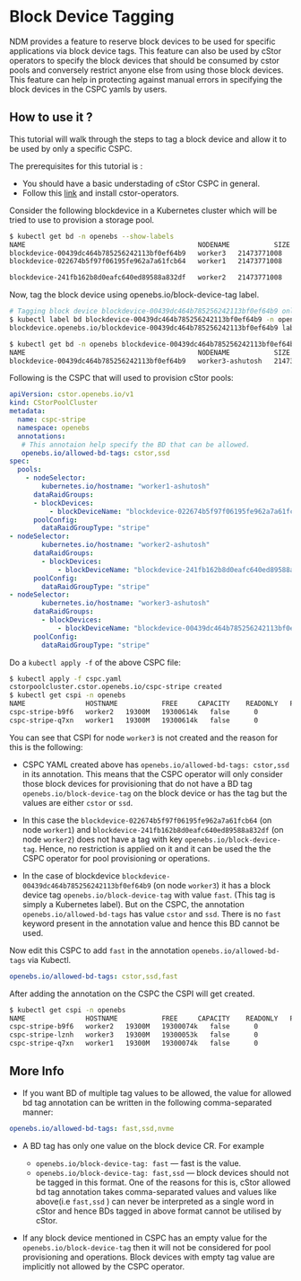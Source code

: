 # Block Device Tagging

NDM provides a feature to reserve block devices to be used for specific 
applications via block device tags. This feature can also be used by cStor 
operators to specify the block devices that should be consumed by cstor pools 
and conversely restrict anyone else from using those block devices. This feature
can help in protecting against manual errors in specifying the block devices in 
the CSPC yamls by users.

## How to use it ?

This tutorial will walk through the steps to tag a block device and allow it to
be used by only a specific CSPC. 

The prerequisites for this tutorial is : 
- You should have a basic understading of cStor CSPC in general.
- Follow this [link](../../../../docs/quick.md) and install cstor-operators. 


Consider the following blockdevice in a Kubernetes cluster which will be tried
to use to provision a storage pool.

```bash
$ kubectl get bd -n openebs --show-labels
NAME                                           NODENAME           SIZE          CLAIMSTATE   STATUS   AGE   LABELS
blockdevice-00439dc464b785256242113bf0ef64b9   worker3   21473771008   Unclaimed    Active   34h   kubernetes.io/hostname=worker3,ndm.io/blockdevice-type=blockdevice,ndm.io/managed=true
blockdevice-022674b5f97f06195fe962a7a61fcb64   worker1   21473771008   Unclaimed    Active   34h   kubernetes.io/hostname=worker1,ndm.io/blockdevice-type=blockdevice,ndm.io/managed=true

blockdevice-241fb162b8d0eafc640ed89588a832df   worker2   21473771008   Unclaimed    Active   34h   kubernetes.io/hostname=worker2,ndm.io/blockdevice-type=blockdevice,ndm.io/managed=true
```

Now, tag the block device using openebs.io/block-device-tag label.

```bash
# Tagging block device blockdevice-00439dc464b785256242113bf0ef64b9 only
$ kubectl label bd blockdevice-00439dc464b785256242113bf0ef64b9 -n openebs  openebs.io/block-device-tag=fast
blockdevice.openebs.io/blockdevice-00439dc464b785256242113bf0ef64b9 labeled

$ kubectl get bd -n openebs blockdevice-00439dc464b785256242113bf0ef64b9 --show-labels
NAME                                           NODENAME           SIZE          CLAIMSTATE   STATUS   AGE   LABELS
blockdevice-00439dc464b785256242113bf0ef64b9   worker3-ashutosh   21473771008   Unclaimed    Active   34h   kubernetes.io/hostname=worker3-ashutosh,ndm.io/blockdevice-type=blockdevice,ndm.io/managed=true,openebs.io/block-device-tag=fast
```
 
Following is the CSPC that will used to provision cStor pools:

```yml
apiVersion: cstor.openebs.io/v1
kind: CStorPoolCluster
metadata:
  name: cspc-stripe
  namespace: openebs
  annotations:
   # This annotaion help specify the BD that can be allowed. 
   openebs.io/allowed-bd-tags: cstor,ssd
spec:
  pools:
    - nodeSelector:
        kubernetes.io/hostname: "worker1-ashutosh"
      dataRaidGroups:
      - blockDevices:
          - blockDeviceName: "blockdevice-022674b5f97f06195fe962a7a61fcb64"
      poolConfig:
        dataRaidGroupType: "stripe"
- nodeSelector:
        kubernetes.io/hostname: "worker2-ashutosh"
      dataRaidGroups:
        - blockDevices:
            - blockDeviceName: "blockdevice-241fb162b8d0eafc640ed89588a832df"
      poolConfig:
        dataRaidGroupType: "stripe"
- nodeSelector:
        kubernetes.io/hostname: "worker3-ashutosh"
      dataRaidGroups:
        - blockDevices:
            - blockDeviceName: "blockdevice-00439dc464b785256242113bf0ef64b9"
      poolConfig:
        dataRaidGroupType: "stripe"
```

Do a `kubectl apply -f` of the above CSPC file:

```bash
$ kubectl apply -f cspc.yaml 
cstorpoolcluster.cstor.openebs.io/cspc-stripe created
$ kubectl get cspi -n openebs
NAME               HOSTNAME           FREE     CAPACITY    READONLY   PROVISIONEDREPLICAS   HEALTHYREPLICAS   STATUS   AGE
cspc-stripe-b9f6   worker2   19300M   19300614k   false      0                     0                 ONLINE   89s
cspc-stripe-q7xn   worker1   19300M   19300614k   false      0                     0                 ONLINE   89s
```

You can see that CSPI for node `worker3` is not created and the reason for this
is the following:
- CSPC YAML created above has `openebs.io/allowed-bd-tags: cstor,ssd` in its 
annotation. This means that the CSPC operator will only consider those block
devices for provisioning that do not have a BD tag `openebs.io/block-device-tag` 
on the block device or has the tag but the values are either `cstor` or `ssd`.

- In this case the `blockdevice-022674b5f97f06195fe962a7a61fcb64` 
(on node `worker1`) and `blockdevice-241fb162b8d0eafc640ed89588a832df`
(on node `worker2`) does not have a tag with key `openebs.io/block-device-tag`.
Hence, no restriction is applied on it and it can be used the the CSPC operator
for pool provisioning or operations.

- In the case of blockdevice `blockdevice-00439dc464b785256242113bf0ef64b9`
(on node `worker3`) it has a block device tag `openebs.io/block-device-tag` with
value `fast`. (This tag is simply a Kubernetes label). But on the CSPC, the
annotation `openebs.io/allowed-bd-tags` has value `cstor` and `ssd`. There is no
`fast` keyword present in the annotation value and hence this BD cannot be used. 

Now edit this CSPC to add `fast` in the annotation `openebs.io/allowed-bd-tags`
via Kubectl. 

```yml
openebs.io/allowed-bd-tags: cstor,ssd,fast

```
After adding the annotation on the CSPC the CSPI will get created.

```bash
$ kubectl get cspi -n openebs
NAME               HOSTNAME           FREE     CAPACITY    READONLY   PROVISIONEDREPLICAS   HEALTHYREPLICAS   STATUS   AGE
cspc-stripe-b9f6   worker2   19300M   19300074k   false      0                     0                 ONLINE   7m8s
cspc-stripe-lznh   worker3   19300M   19300053k   false      0                     0                 ONLINE   5s
cspc-stripe-q7xn   worker1   19300M   19300074k   false      0                     0                 ONLINE   7m8s
```

## More Info
- If you want BD of multiple tag values to be allowed, the value for allowed bd 
tag annotation can be written in the following comma-separated manner:
```yml
openebs.io/allowed-bd-tags: fast,ssd,nvme
```
- A BD tag has only one value on the block device CR. For example 
    - `openebs.io/block-device-tag: fast` — fast is the value.
    - `openebs.io/block-device-tag: fast,ssd` — block devices should not be tagged 
    in this format. One of the reasons for this is, cStor allowed bd tag annotation 
    takes comma-separated values and values like above(i.e `fast,ssd` ) can never 
    be interpreted as a single word in cStor and hence BDs tagged in above format cannot 
    be utilised by cStor.

- If any block device mentioned in CSPC has an empty value for the 
`openebs.io/block-device-tag` then it will not be considered for pool
provisioning and operations. Block devices with empty tag value are implicitly 
not allowed by the CSPC operator.